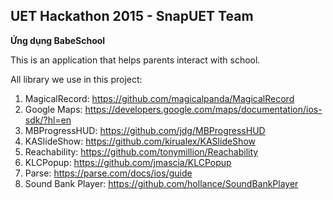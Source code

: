 UET Hackathon 2015 - SnapUET Team
---------
**Ứng dụng BabeSchool**

This is an application that helps parents interact with school.

All library we use in this project:
1. MagicalRecord: https://github.com/magicalpanda/MagicalRecord
2. Google Maps: https://developers.google.com/maps/documentation/ios-sdk/?hl=en
3. MBProgressHUD: https://github.com/jdg/MBProgressHUD
4. KASlideShow: https://github.com/kirualex/KASlideShow
5. Reachability: https://github.com/tonymillion/Reachability
6. KLCPopup: https://github.com/jmascia/KLCPopup
7. Parse: https://parse.com/docs/ios/guide
8. Sound Bank Player: https://github.com/hollance/SoundBankPlayer
